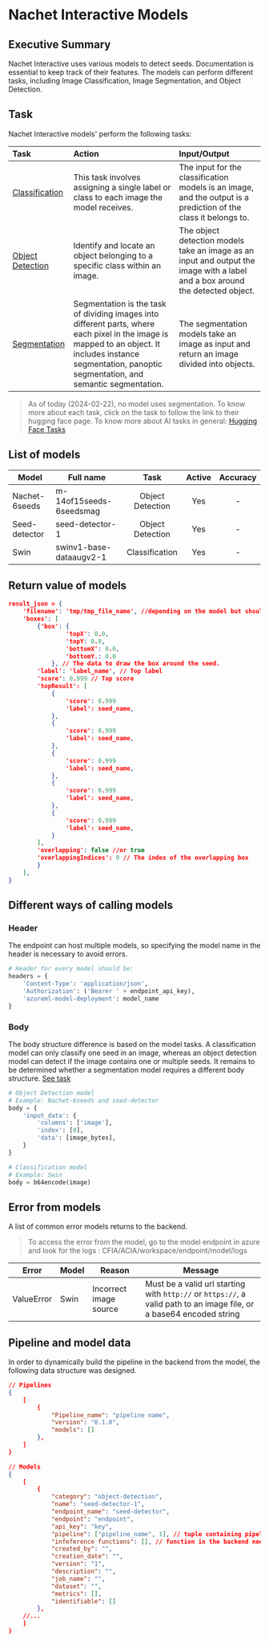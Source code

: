 # Nachet Interactive Models

## Executive Summary

Nachet Interactive uses various models to detect seeds. Documentation is
essential to keep track of their features. The models can perform different
tasks, including Image Classification, Image Segmentation, and Object Detection.

## Task

Nachet Interactive models' perform the following tasks:

|Task|Action|Input/Output|
|:--|:--|:-----|
|[Classification](https://huggingface.co/tasks/image-classification) | This task involves assigning a single label or class to each image the model receives. | The input for the classification models is an image, and the output is a prediction of the class it belongs to. |
|[Object Detection](https://huggingface.co/tasks/object-detection) | Identify and locate an object belonging to a specific class within an image. |The object detection models take an image as an input and output the image with a label and a box around the detected object. |
|[Segmentation](https://huggingface.co/tasks/image-segmentation) | Segmentation is the task of dividing images into different parts, where each pixel in the image is mapped to an object. It includes instance segmentation, panoptic segmentation, and semantic segmentation.| The segmentation models take an image as input and return an image divided into objects. |

> As of today (2024-02-22), no model uses segmentation. To know more about each
> task, click on the task to follow the link to their hugging face page. To know
> more about AI tasks in general: [Hugging Face
> Tasks](https://huggingface.co/tasks)

## List of models

|Model|Full name|Task|Active|Accuracy|
|--|--|:--:|:--:|:--:|
|Nachet-6seeds | m-14of15seeds-6seedsmag | Object Detection | Yes | - |
|Seed-detector | seed-detector-1 |  Object Detection | Yes | - |
|Swin | swinv1-base-dataaugv2-1 | Classification | Yes | - |

## Return value of models

```json
result_json = {
    'filename': 'tmp/tmp_file_name', //depending on the model but should be standard
    'boxes': [
        {'box': {
                'topX': 0.0,
                'topY: 0.0,
                'bottomX': 0.0,
                'bottomY.: 0.0
            }, // The data to draw the box around the seed.
        'label': 'label_name', // Top label
        'score': 0.999 // Top score
        'topResult': [
            {
                'score': 0.999
                'label': seed_name,
            },
            {
                'score': 0.999
                'label': seed_name,
            },
            {
                'score': 0.999
                'label': seed_name,
            },
            {
                'score': 0.999
                'label': seed_name,
            },
            {
                'score': 0.999
                'label': seed_name,
            }
        ],
        'overlapping': false //or true
        'overlappingIndices': 0 // The index of the overlapping box
        }
    ],
}
```

## Different ways of calling models

### Header

The endpoint can host multiple models, so specifying the model name in the
header is necessary to avoid errors.

```python
# Header for every model should be:
headers = {
    'Content-Type': 'application/json',
    'Authorization': ('Bearer ' + endpoint_api_key),
    'azureml-model-deployment': model_name
}
```

### Body

The body structure difference is based on the model tasks. A classification
model can only classify one seed in an image, whereas an object detection model
can detect if the image contains one or multiple seeds. It remains to be
determined whether a segmentation model requires a different body structure.
[See task](#task)

```python
# Object Detection model
# Example: Nachet-6seeds and seed-detector
body = {
    'input_data': {
        'columns': ['image'],
        'index': [0],
        'data': [image_bytes],
    }
}

# Classification model
# Example: Swin
body = b64encode(image)
```

## Error from models

A list of common error models returns to the backend.

> To access the error from the model, go to the model endpoint in azure and look
> for the logs : CFIA/ACIA/workspace/endpoint/model/logs

|Error|Model|Reason|Message|
|--|--|--|--|
|ValueError| Swin |Incorrect image source|Must be a valid url starting with `http://` or `https://`, a valid path to an image file, or a base64 encoded string|

## Pipeline and model data

In order to dynamically build the pipeline in the backend from the model, the
following data structure was designed.

```json
// Pipelines
{
    [
        {
            "Pipeline_name": "pipeline name",
            "version": "0.1.0",
            "models": []
        },
    ]
}

// Models
{
    [
        {
            "category": "object-detection",
            "name": "seed-detector-1",
            "endpoint_name": "seed-detector",
            "endpoint": "endpoint",
            "api_key": "key",
            "pipeline": ["pipeline_name", 1], // tuple containing pipeline and position in the pipeline
            "infeference functions": [], // function in the backend needed to process the result return by the model
            "created_by": "",
            "creation_date": "",
            "version": "1",
            "description": "",
            "job_name": "",
            "dataset": "",
            "metrics": [],
            "identifiable": []
        },
    //...
    ]
}
```
